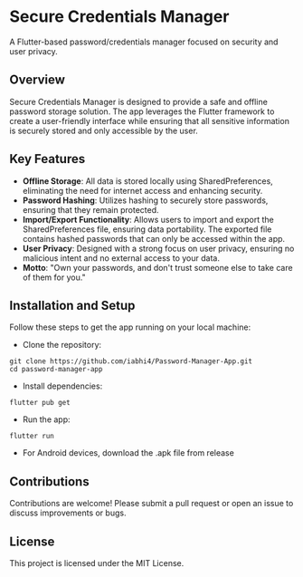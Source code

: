 # Secure Credentials Manager
A Flutter-based password/credentials manager focused on security and user privacy.

## Overview
Secure Credentials Manager is designed to provide a safe and offline password storage solution. The app leverages the Flutter framework to create a user-friendly interface while ensuring that all sensitive information is securely stored and only accessible by the user.

## Key Features
* **Offline Storage**: All data is stored locally using SharedPreferences, eliminating the need for internet access and enhancing security.
* **Password Hashing**: Utilizes hashing to securely store passwords, ensuring that they remain protected.
* **Import/Export Functionality**: Allows users to import and export the SharedPreferences file, ensuring data portability. The exported file contains hashed passwords that can only be accessed within the app.
* **User Privacy**: Designed with a strong focus on user privacy, ensuring no malicious intent and no external access to your data.
* **Motto**: "Own your passwords, and don't trust someone else to take care of them for you."

## Installation and Setup
Follow these steps to get the app running on your local machine:

* Clone the repository:
```
git clone https://github.com/iabhi4/Password-Manager-App.git
cd password-manager-app
```
* Install dependencies:
```
flutter pub get
```
* Run the app:
```
flutter run
```
* For Android devices, download the .apk file from release

## Contributions
Contributions are welcome! Please submit a pull request or open an issue to discuss improvements or bugs.

## License
This project is licensed under the MIT License.

